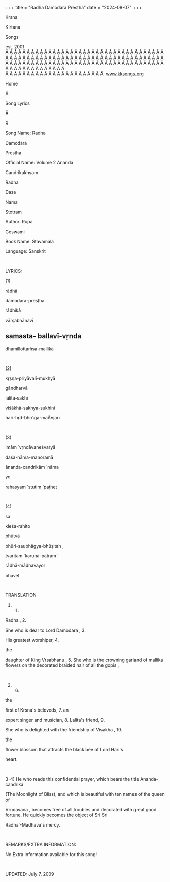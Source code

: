 +++ 
title = "Radha Damodara Prestha"
date = "2024-08-07"
+++

Krsna
 
Kirtana
 
Songs

est. 2001
Â Â Â Â Â Â Â Â Â Â Â Â Â Â Â Â Â Â Â Â Â Â Â Â Â Â Â Â Â Â Â Â Â Â Â Â Â Â Â Â Â Â Â Â Â Â Â Â Â Â Â Â Â Â Â Â Â Â Â Â Â Â Â Â Â Â Â Â Â Â Â Â Â Â Â Â Â Â Â Â Â Â Â Â Â Â Â Â Â Â Â Â Â Â Â Â Â Â Â Â Â Â Â Â Â Â Â Â Â Â Â Â Â Â Â Â Â Â Â Â Â Â Â Â Â  
Â Â Â Â Â Â Â Â Â Â Â Â Â Â Â Â Â Â Â Â Â Â Â  
www.kksongs.org








Home


Ã 
 
Song Lyrics
 
Ã 
 
R


Song Name: 
Radha
 
Damodara
 
Prestha


Official Name: Volume 2 
Ananda


Candrikakhyam
 
Radha
 
Dasa
 
Nama
 
Stotram


Author: 
Rupa
 
Goswami




Book Name: 
Stavamala


Language: 
Sanskrit




 


LYRICS:


(1)


rādhā
 
dāmodara-preṣṭhā


rādhikā


vārṣabhānavī


samasta-
ballavī-vṛnda
-


dhamillottaḿsa-mallikā


 


(2)


kṛṣṇa-priyāvalī-mukhyā


gāndharvā


lalitā-sakhī


viśākhā-sakhya-sukhinī


hari-hṛd-bhṛńga-maÃ±jarī


 


(3)


imām
́ 
vṛndāvaneśvaryā


daśa-nāma-manoramā


ānanda-candrikām
́ 
nāma


yo
 
rahasyam
́ 
stutim
́ 
paṭhet


 


(4)


sa
 
kleśa-rahito
 
bhūtvā


bhūri-saubhāgya-bhūṣitah
̣


tvaritam
́ 
karuṇā-pātram
́


rādhā-mādhavayor
 
bhavet


 


TRANSLATION


1) 1. 
Radha
, 2.
 
She
who is dear to Lord 
Damodara
, 3.
 
His greatest worshiper, 4.
 
the

daughter of King 
Vrsabhanu
, 5. She who is the
crowning garland of 
mallika
 flowers on the decorated
braided hair of all the 
gopis
, 


 


2) 6. 
the

first of 
Krsna's
 beloveds, 7. 
an

expert singer and musician, 8. 
Lalita's
 friend, 9.
 
She who is delighted with the
friendship of 
Visakha
, 10.
 
the

flower blossom that attracts the black bee of Lord 
Hari's

heart. 


 


3-4) He who reads this
confidential prayer, which bears the title 
Ananda-candrika

(The Moonlight of Bliss), and which is beautiful with ten names of the queen of

Vrndavana
, becomes free of all troubles and decorated
with great good fortune. He quickly becomes the object of Sri 
Sri
 
Radha'-Madhava's
 mercy.


 


REMARKS/EXTRA INFORMATION:


No
Extra Information available for this song!


 


UPDATED:
 July 7, 2009